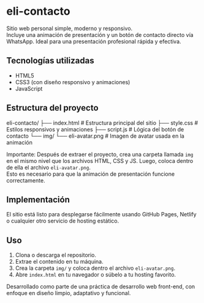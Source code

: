 # eli-contacto

Sitio web personal simple, moderno y responsivo.  
Incluye una animación de presentación y un botón de contacto directo vía WhatsApp. Ideal para una presentación profesional rápida y efectiva.

## Tecnologías utilizadas

- HTML5
- CSS3 (con diseño responsivo y animaciones)
- JavaScript

## Estructura del proyecto

eli-contacto/
├── index.html # Estructura principal del sitio
├── style.css # Estilos responsivos y animaciones
├── script.js # Lógica del botón de contacto
└── img/
└── eli-avatar.png # Imagen de avatar usada en la animación

Importante: Después de extraer el proyecto, crea una carpeta llamada `img` en el mismo nivel que los archivos HTML, CSS y JS. Luego, coloca dentro de ella el archivo `eli-avatar.png`.  
Esto es necesario para que la animación de presentación funcione correctamente.

## Implementación

El sitio está listo para desplegarse fácilmente usando GitHub Pages, Netlify o cualquier otro servicio de hosting estático.

## Uso

1. Clona o descarga el repositorio.
2. Extrae el contenido en tu máquina.
3. Crea la carpeta `img/` y coloca dentro el archivo `eli-avatar.png`.
4. Abre `index.html` en tu navegador o súbelo a tu hosting favorito.



Desarrollado como parte de una práctica de desarrollo web front-end, con enfoque en diseño limpio, adaptativo y funcional.
